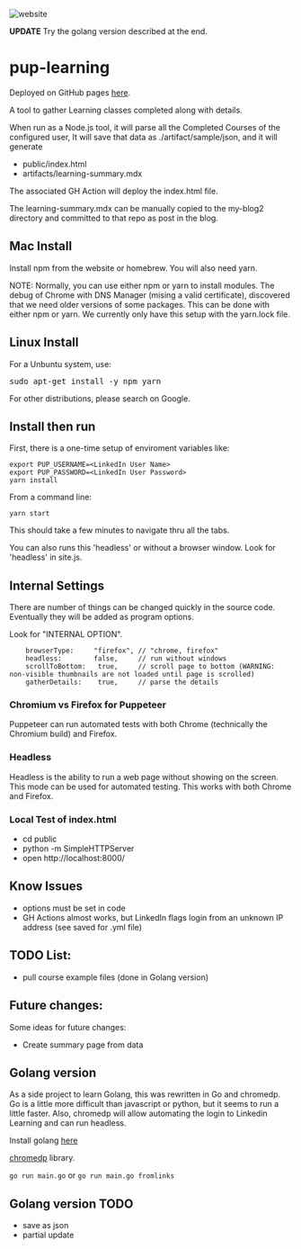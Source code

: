 ![website](https://github.com/alpiepho/pup-learning/workflows/website/badge.svg)


**UPDATE** Try the golang version described at the end.
# pup-learning

Deployed on GitHub pages [here](https://alpiepho.github.io/pup-learning/).


A tool to gather Learning classes completed along with details.

When run as a Node.js tool, it will parse all the Completed Courses of the configured
user, It will save that data as ./artifact/sample/json, and it will generate

- public/index.html
- artifacts/learning-summary.mdx

The associated GH Action will deploy the index.html file.  

The learning-summary.mdx can be manually copied to the my-blog2 directory and committed 
to that repo as post in the blog.


## Mac Install

Install npm from the website or homebrew.  You will also need yarn.

NOTE: Normally, you can use either npm or yarn to install modules.  The debug of
Chrome with DNS Manager (mising a valid certificate), discovered that we need older
versions of some packages.  This can be done with either npm or yarn.  We currently only
have this setup with the yarn.lock file.

## Linux Install

For a Unbuntu system, use:

<pre>
sudo apt-get install -y npm yarn
</pre>

For other distributions, please search on Google.

## Install then run

First, there is a one-time setup of enviroment variables like:

```
export PUP_USERNAME=<LinkedIn User Name>
export PUP_PASSWORD=<LinkedIn User Password>
yarn install
```

From a command line:

```
yarn start
```

This should take a few minutes to navigate thru all the tabs. 

You can also runs this 'headless' or without a browser window.  Look for 'headless' in site.js.  


## Internal Settings

There are number of things can be changed quickly in the source code.  Eventually they
will be added as program options.

Look for "INTERNAL OPTION".

```
    browserType:     "firefox", // "chrome, firefox"
    headless:        false,     // run without windows
    scrollToBottom:   true,     // scroll page to bottom (WARNING: non-visible thumbnails are not loaded until page is scrolled)
    gatherDetails:    true,     // parse the details
```


### Chromium vs Firefox for Puppeteer

Puppeteer can run automated tests with both Chrome (technically the Chromium build) and
Firefox.

### Headless

Headless is the ability to run a web page without showing on the screen.  This mode can
be used for automated testing.  This works with both Chrome and Firefox.


### Local Test of index.html

- cd public
- python -m SimpleHTTPServer
- open http://localhost:8000/

## Know Issues

- options must be set in code
- GH Actions almost works, but LinkedIn flags login from an unknown IP address (see saved for .yml file)


## TODO List:

- pull course example files (done in Golang version)

## Future changes:

Some ideas for future changes:

- Create summary page from data


## Golang version

As a side project to learn Golang, this was rewritten in Go and chromedp.  Go is a little
more difficult than javascript or python, but it seems to run a little faster.  Also,
chromedp will allow automating the login to Linkedin Learning and can run headless.

Install golang [here](https://golang.org/doc/install)

[chromedp](https://github.com/chromedp/chromedp) library.

`go run main.go`
or 
`go run main.go fromlinks`


## Golang version TODO
- save as json
- partial update


